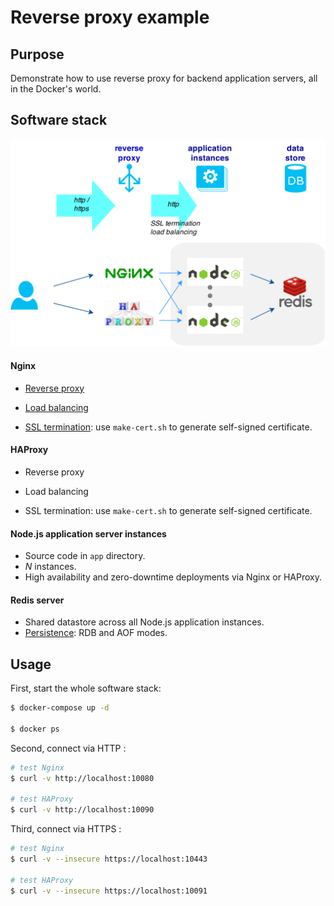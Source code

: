 Reverse proxy example
===

## Purpose

Demonstrate how to use reverse proxy for backend application servers, all in the Docker's world.


## Software stack

![bg](reverse-proxy.png)


#### Nginx

 - [Reverse proxy](http://nginx.com/resources/admin-guide/reverse-proxy/)

 - [Load balancing](http://nginx.com/resources/admin-guide/load-balancer/)

 - [SSL termination](http://nginx.com/resources/admin-guide/nginx-ssl-termination/): use `make-cert.sh` to generate self-signed certificate.


#### HAProxy

 - Reverse proxy

 - Load balancing

 - SSL termination: use `make-cert.sh` to generate self-signed certificate.



#### Node.js application server instances

 - Source code in `app` directory.
 - *N* instances.
 - High availability and zero-downtime deployments via Nginx or HAProxy.


#### Redis server

 - Shared datastore across all Node.js application instances.
 - [Persistence](http://redis.io/topics/persistence): RDB and AOF modes.


## Usage

First, start the whole software stack:

```bash
$ docker-compose up -d

$ docker ps
```


Second, connect via HTTP :

```bash
# test Nginx
$ curl -v http://localhost:10080

# test HAProxy
$ curl -v http://localhost:10090
```

Third, connect via HTTPS :

```bash
# test Nginx
$ curl -v --insecure https://localhost:10443

# test HAProxy
$ curl -v --insecure https://localhost:10091
```
